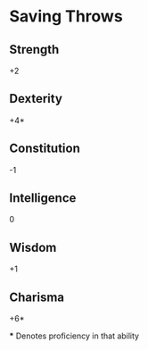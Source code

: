 Saving Throws
=============

Strength
--------
+2

Dexterity
---------
+4*

Constitution
------------
-1

Intelligence
------------
0

Wisdom
------
+1

Charisma 
--------
+6*


__\*__ Denotes proficiency in that ability
